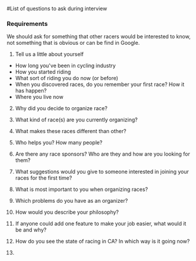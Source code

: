 #List of questions to ask during interview

### Requirements
 We should ask for something that other racers would be interested to know, not something that is obvious or can be find in Google.

1. Tell us a little about yourself
 * How long you've been in cycling industry
 * How you started riding
 * What sort of riding you do now (or before) 
 * When you discovered races, do you remember your first race? How it has happen? 
 * Where you live now
2. Why did you decide to organize race?

3. What kind of race(s) are you currently organizing?

4. What makes these races different than other?

5. Who helps you? How many people?

6. Are there any race sponsors? Who are they and how are you looking for them?

7. What suggestions would you give to someone interested in joining your races for the first time?

8. What is most important to you when organizing races?

9. Which problems do you have as an organizer?

10. How would you describe your philosophy?

11. If anyone could add one feature to make your job easier, what would it be and why?

12. How do you see the state of racing in CA? In which way is it going now?

13. 

